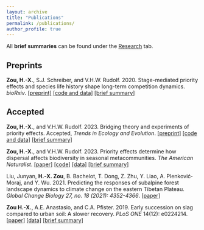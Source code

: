 ```yaml
---
layout: archive
title: "Publications"
permalink: /publications/
author_profile: true
---
```


All **brief summaries** can be found under the [Research](/research/) tab.

## Preprints

**Zou, H.-X.**, S.J. Schreiber, and V.H.W. Rudolf. 2020. Stage-mediated priority effects and species life history shape long-term competition dynamics. *bioRxiv*. [[preprint]](https://www.biorxiv.org/content/10.1101/2020.08.14.251926v2.abstract) [[code and data]](https://github.com/hengxingzou/Zou2020bioRXiv) [[brief summary]](/research/#effect-of-arrival-time-and-number-of-generations-per-season-on-coexistence---theme-1)

## Accepted

**Zou, H.-X.**, and V.H.W. Rudolf. 2023. Bridging theory and experiments of priority effects. Accepted, *Trends in Ecology and Evolution*. [[preprint]](https://doi.org/10.1101/2022.12.05.519211) [[code and data]](https://github.com/hengxingzou/Zou2022bioRXiv) [[brief summary]](/research/#bridging-theory-and-experiments-of-priority-effects---theme-1)

**Zou, H.-X.**, and V.H.W. Rudolf. 2023. Priority effects determine how dispersal affects biodiversity in seasonal metacommunities. *The American Naturalist*. [[paper]](/files/Zou2023_AmNat.pdf) [[code]](https://github.com/hengxingzou/Zou2023AmNat) [[data]](https://doi.org/10.5061/dryad.sbcc2frb4) [[brief summary]](/research/#priority-effects-and-dispersal-diversity-relationships---theme-1)

Liu, Junyan, **H.‐X. Zou**, B. Bachelot, T. Dong, Z. Zhu, Y. Liao, A. Plenković‐Moraj, and Y. Wu. 2021. Predicting the responses of subalpine forest landscape dynamics to climate change on the eastern Tibetan Plateau. *Global Change Biology 27, no. 18 (2021): 4352-4366*. [[paper]](https://onlinelibrary.wiley.com/doi/full/10.1111/gcb.15727)

**Zou H.-X.**, A.E. Anastasio, and C.A. Pfister. 2019. Early succession on slag compared to urban soil: A slower recovery. *PLoS ONE* 14(12): e0224214. [[paper]](https://doi.org/10.1371/journal.pone.0224214) [[data]](https://figshare.com/s/b1f5158a1ea5030d5a92) [[brief summary]](/research/#primary-succession-of-plant-community-on-industrial-waste)

